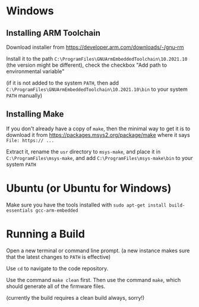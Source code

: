 # Windows

## Installing ARM Toolchain

Download installer from https://developer.arm.com/downloads/-/gnu-rm

Install it to the path `C:\ProgramFiles\GNUArmEmbeddedToolchain\10.2021.10` (the version might be different), check the checkbox "Add path to environmental variable"

(if it is not added to the system `PATH`, then add `C:\ProgramFiles\GNUArmEmbeddedToolchain\10.2021.10\bin` to your system `PATH` manually)

## Installing Make

If you don't already have a copy of `make`, then the minimal way to get it is to download it from https://packages.msys2.org/package/make where it says `File:
https:// ...`

Extract it, rename the `usr` directory to `msys-make`, and place it in `C:\ProgramFiles\msys-make`, and add `C:\ProgramFiles\msys-make\bin` to your system `PATH`

# Ubuntu  (or Ubuntu for Windows)

Make sure you have the tools installed with `sudo apt-get install build-essentials gcc-arm-embedded`

# Running a Build

Open a new terminal or command line prompt. (a new instance makes sure that the latest changes to `PATH` is effective)

Use `cd` to navigate to the code repository.

Use the command `make clean` first. Then use the command `make`, which should generate all of the firmware files.

(currently the build requires a clean build always, sorry!)
